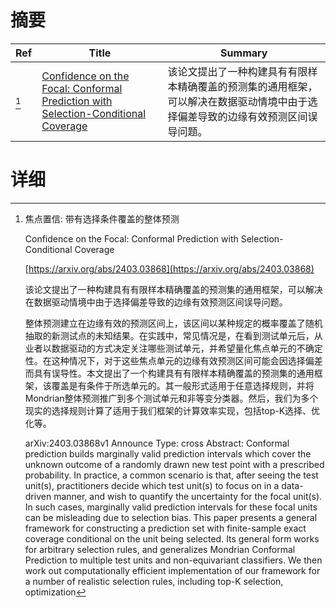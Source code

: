 # 摘要

| Ref | Title | Summary |
| --- | --- | --- |
| [^1] | [Confidence on the Focal: Conformal Prediction with Selection-Conditional Coverage](https://arxiv.org/abs/2403.03868) | 该论文提出了一种构建具有有限样本精确覆盖的预测集的通用框架，可以解决在数据驱动情境中由于选择偏差导致的边缘有效预测区间误导问题。 |

# 详细

[^1]: 焦点置信: 带有选择条件覆盖的整体预测

    Confidence on the Focal: Conformal Prediction with Selection-Conditional Coverage

    [https://arxiv.org/abs/2403.03868](https://arxiv.org/abs/2403.03868)

    该论文提出了一种构建具有有限样本精确覆盖的预测集的通用框架，可以解决在数据驱动情境中由于选择偏差导致的边缘有效预测区间误导问题。

    

    整体预测建立在边缘有效的预测区间上，该区间以某种规定的概率覆盖了随机抽取的新测试点的未知结果。在实践中，常见情况是，在看到测试单元后，从业者以数据驱动的方式决定关注哪些测试单元，并希望量化焦点单元的不确定性。在这种情况下，对于这些焦点单元的边缘有效预测区间可能会因选择偏差而具有误导性。本文提出了一个构建具有有限样本精确覆盖的预测集的通用框架，该覆盖是有条件于所选单元的。其一般形式适用于任意选择规则，并将Mondrian整体预测推广到多个测试单元和非等变分类器。然后，我们为多个现实的选择规则计算了适用于我们框架的计算效率实现，包括top-K选择、优化等。

    arXiv:2403.03868v1 Announce Type: cross  Abstract: Conformal prediction builds marginally valid prediction intervals which cover the unknown outcome of a randomly drawn new test point with a prescribed probability. In practice, a common scenario is that, after seeing the test unit(s), practitioners decide which test unit(s) to focus on in a data-driven manner, and wish to quantify the uncertainty for the focal unit(s). In such cases, marginally valid prediction intervals for these focal units can be misleading due to selection bias. This paper presents a general framework for constructing a prediction set with finite-sample exact coverage conditional on the unit being selected. Its general form works for arbitrary selection rules, and generalizes Mondrian Conformal Prediction to multiple test units and non-equivariant classifiers. We then work out computationally efficient implementation of our framework for a number of realistic selection rules, including top-K selection, optimization
    

